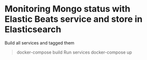 # Monitoring Mongo status with Elastic Beats service and store in Elasticsearch
Build all services and tagged them
> docker-compose build
Run services
> docker-compose up